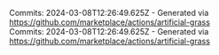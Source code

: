 Commits: 2024-03-08T12:26:49.625Z - Generated via https://github.com/marketplace/actions/artificial-grass
<br>
Commits: 2024-03-08T12:26:49.625Z - Generated via https://github.com/marketplace/actions/artificial-grass
<br>
